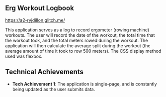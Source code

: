 ## Erg Workout Logbook
https://a2-ryjdillon.glitch.me/

This application serves as a log to record ergometer (rowing machine) workouts. 
The user will record the date of the workout, the total time that the workout took, 
and the total meters rowed during the workout. The application will then calculate the 
average split during the workout (the average amount of time it took to row 500 meters).
The CSS display method used was flexbox.

## Technical Achievements
- **Tech Achievement 1**: The application is single-page, and is constantly being updated as the user submits data. 
